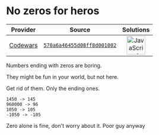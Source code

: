 [_metadata_:generated]: - "true"

# No zeros for heros

<!-- INFO TABLE BEGIN -->

| Provider                                        | Source                                                                               | Solutions                                                                                                                                                    |
| :---------------------------------------------: | :----------------------------------------------------------------------------------: | :----------------------------------------------------------------------------------------------------------------------------------------------------------: |
| [Codewars](../../../docs/providers/Codewars.md) | [`570a6a46455d08ff8d001002`](https://www.codewars.com/kata/570a6a46455d08ff8d001002) | [<img src="https://res.cloudinary.com/rascaltwo/image/upload/v1631924076/javascript_ehszr7.svg" alt="JavaScript" title="JavaScript" width="50" />](solve.js) |

<!-- INFO TABLE END -->

Numbers ending with zeros are boring.

They might be fun in your world, but not here.

Get rid of them. Only the ending ones.

    1450 -> 145
    960000 -> 96
    1050 -> 105
    -1050 -> -105
    
Zero alone is fine, don't worry about it. Poor guy anyway
